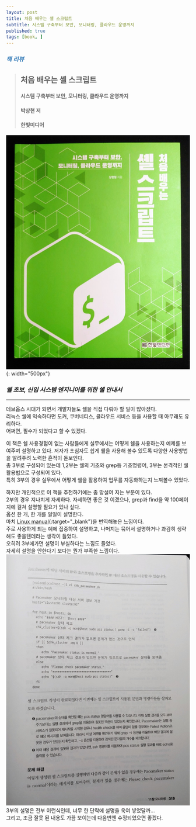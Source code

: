 ```yaml
---
layout: post
title: 처음 배우는 셸 스크립트
subtitle: 시스템 구축부터 보안, 모니터링, 클라우드 운영까지
published: true
tags: [book, ]
---
```


### <span style="color:#337ab7;">***책 리뷰***</span>
>## **처음 배우는 셸 스크립트**
>#### 시스템 구축부터 보안, 모니터링, 클라우드 운영까지
>#### 박상현 저
>#### 한빛미디어  

![처음 배우는 셸 스크립트](../img/2021-03-12-처음%20배우는%20셸%20스크립트/cover.jpg){: width="500px"}
### ***쉘 초보, 신입 시스템 엔지니어를 위한 쉘 안내서***

---
  
  
데브옵스 시대가 되면서 개발자들도 쉘을 직접 다뤄야 할 일이 많아졌다.  
리눅스 쉘에 익숙하다면 도커, 쿠버네티스, 클라우드 서비스 등을 사용할 때 아무래도 유리하다.  
어쩌면, 필수가 되었다고 할 수 있겠다.  

이 책은 쉘 사용경험이 없는 사람들에게 실무에서는 어떻게 쉘을 사용하는지 예제를 보여주며 설명하고 있다.
저자가 초심자도 쉽게 쉘을 사용해 볼수 있도록 다양한 사용방법을 알려주려 노력한 흔적이 돋보인다.  
총 3부로 구성되어 있는데 1,2부는 쉘의 기초와 grep등 기초명령어, 3부는 본격적인 쉘 활용법으로 구성되어 있다.  
특히 3부의 경우 실무에서 어떻게 쉘을 활용하여 업무를 자동화하는지 느껴볼수 있었다.  

하지만 개인적으로 이 책을 추천하기에는 좀  망설여 지는 부분이 있다.  
2부의 경우 지나치게 자세하다. 자세하면 좋은 것 이겠으나, grep과 find을 약 100페이지에 걸쳐 설명할 필요가 있나 싶다.  
옵션 한 개, 한 개를 일일이 설명한다.  
마치 [Linux manual](https://man7.org/linux/man-pages/man1/grep.1p.html){:target="_blank"}을 번역해놓은 느낌이다.    
주로 사용하게 되는 예에 집중하여 설명하고, 나머지는 묶어서 설명하거나 과감히 생략해도 좋을텐데라는 생각이 들었다.  
오히려 3부에가면 설명이 부실하다는 느낌도 들었다.  
자세히 설명을 안한다기 보다는 뭔가 부족한 느낌이다.  
![3장예시](../img/2021-03-12-처음%20배우는%20셸%20스크립트/1.jpg)  
3부의 설명은 전부 이런식인데, 너무 한 단락에 설명을 욱여 넣었달까...  
그리고, 조금 잘못 된 내용도 가끔 보이는데 다음번엔 수정되었으면 좋겠다.  

